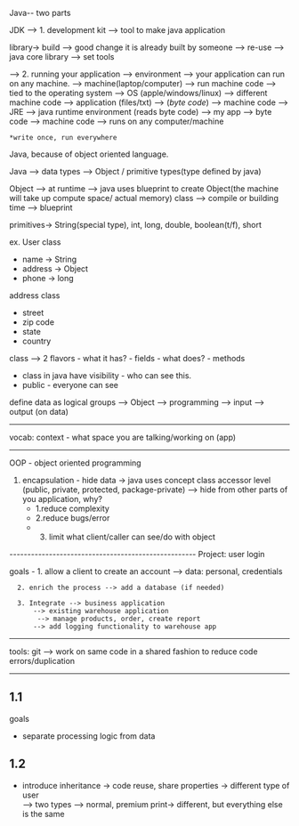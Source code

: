 Java-- two parts 

JDK --> 1. development kit --> tool to make java application

library-> build --> good change it is already built by someone --> re-use 
    --> java core library --> set tools



--> 2. running your application --> environment --> your application can run on any machine.
    --> machine(laptop/computer) --> run machine code --> tied to the operating system --> OS (apple/windows/linux) --> different machine code
    --> application (files/txt) --> (*byte code*) --> machine code
    --> JRE --> java runtime environment (reads byte code)
    --> my app --> byte code --> machine code --> runs on any computer/machine

    *write once, run everywhere 


Java, because of object oriented language.

Java --> data types --> Object / primitive types(type defined by java)

Object --> at runtime --> java uses blueprint to create Object(the machine will take up compute space/ actual memory) 
class --> compile or building time --> blueprint 

primitives-> String(special type), int, long, double, boolean(t/f), short

ex. User class
- name -> String 
- address -> Object
- phone -> long  


address class
- street
- zip code
- state
- country 


class --> 2 flavors
    - what it has? - fields
    - what does? - methods


- class in java have visibility - who can see this.
 - public - everyone can see


define data as logical groups --> Object
    --> programming --> input --> output  (on data)


-------------------
vocab:
context - what space you are talking/working on (app)

------------------------------------------------------
OOP - object oriented programming
1. encapsulation - hide data -> java uses concept class accessor level (public, private, protected, package-private)
  --> hide from other parts of you application, why?
      - 1.reduce complexity
      - 2.reduce bugs/error
      - 3. limit what client/caller can see/do with object

*----------------------------------------------------*
Project: user login

goals - 1. allow a client to create an account
      --> data: personal, credentials

      2. enrich the process --> add a database (if needed)

      3. Integrate --> business application 
          --> existing warehouse application 
           --> manage products, order, create report
          --> add logging functionality to warehouse app

-------------------------------------------
tools:
git --> work on same code in a shared fashion to reduce code errors/duplication

----------

1.1
---
goals
- separate processing logic from data

1.2
---
- introduce inheritance -> code reuse, share properties
       -> different type of user  
            --> two types --> normal, premium 
                print-> different, but everything else is the same
                

      


